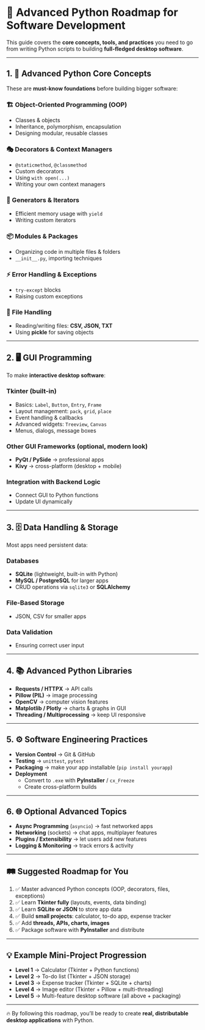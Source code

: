 # 🚀 Advanced Python Roadmap for Software Development

This guide covers the **core concepts, tools, and practices** you need to go from writing Python scripts to building **full-fledged desktop software**.

---

## 1. 🔑 Advanced Python Core Concepts

These are **must-know foundations** before building bigger software:

### 🏗 Object-Oriented Programming (OOP)
- Classes & objects  
- Inheritance, polymorphism, encapsulation  
- Designing modular, reusable classes  

### 🎭 Decorators & Context Managers
- `@staticmethod`, `@classmethod`  
- Custom decorators  
- Using `with open(...)`  
- Writing your own context managers  

### 🔄 Generators & Iterators
- Efficient memory usage with `yield`  
- Writing custom iterators  

### 📦 Modules & Packages
- Organizing code in multiple files & folders  
- `__init__.py`, importing techniques  

### ⚡ Error Handling & Exceptions
- `try-except` blocks  
- Raising custom exceptions  

### 📂 File Handling
- Reading/writing files: **CSV, JSON, TXT**  
- Using **pickle** for saving objects  

---

## 2. 🖥 GUI Programming

To make **interactive desktop software**:

### Tkinter (built-in)
- Basics: `Label`, `Button`, `Entry`, `Frame`  
- Layout management: `pack`, `grid`, `place`  
- Event handling & callbacks  
- Advanced widgets: `Treeview`, `Canvas`  
- Menus, dialogs, message boxes  

### Other GUI Frameworks (optional, modern look)
- **PyQt / PySide** → professional apps  
- **Kivy** → cross-platform (desktop + mobile)  

### Integration with Backend Logic
- Connect GUI to Python functions  
- Update UI dynamically  

---

## 3. 🗄 Data Handling & Storage

Most apps need persistent data:

### Databases
- **SQLite** (lightweight, built-in with Python)  
- **MySQL / PostgreSQL** for larger apps  
- CRUD operations via `sqlite3` or **SQLAlchemy**  

### File-Based Storage
- JSON, CSV for smaller apps  

### Data Validation
- Ensuring correct user input  

---

## 4. 📚 Advanced Python Libraries

- **Requests / HTTPX** → API calls  
- **Pillow (PIL)** → image processing  
- **OpenCV** → computer vision features  
- **Matplotlib / Plotly** → charts & graphs in GUI  
- **Threading / Multiprocessing** → keep UI responsive  

---

## 5. ⚙️ Software Engineering Practices

- **Version Control** → Git & GitHub  
- **Testing** → `unittest`, `pytest`  
- **Packaging** → make your app installable (`pip install yourapp`)  
- **Deployment**  
  - Convert to `.exe` with **PyInstaller** / `cx_Freeze`  
  - Create cross-platform builds  

---

## 6. 🌐 Optional Advanced Topics

- **Async Programming** (`asyncio`) → fast networked apps  
- **Networking** (sockets) → chat apps, multiplayer features  
- **Plugins / Extensibility** → let users add new features  
- **Logging & Monitoring** → track errors & activity  

---

## 🛤 Suggested Roadmap for You

1. ✅ Master advanced Python concepts (OOP, decorators, files, exceptions)  
2. ✅ Learn **Tkinter fully** (layouts, events, data binding)  
3. ✅ Learn **SQLite or JSON** to store app data  
4. ✅ Build **small projects**: calculator, to-do app, expense tracker  
5. ✅ Add **threads, APIs, charts, images**  
6. ✅ Package software with **PyInstaller** and distribute  

---

## 💡 Example Mini-Project Progression

- **Level 1** → Calculator (Tkinter + Python functions)  
- **Level 2** → To-do list (Tkinter + JSON storage)  
- **Level 3** → Expense tracker (Tkinter + SQLite + charts)  
- **Level 4** → Image editor (Tkinter + Pillow + multi-threading)  
- **Level 5** → Multi-feature desktop software (all above + packaging)  

---

🔥 By following this roadmap, you’ll be ready to create **real, distributable desktop applications** with Python.  
